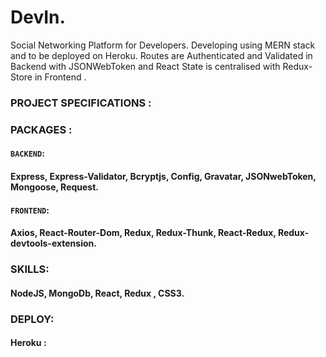 # DevIn.

Social Networking Platform for Developers.
Developing using MERN stack and to be deployed on Heroku.
Routes are Authenticated and Validated in Backend with JSONWebToken and React State is centralised with Redux-Store in Frontend .

### PROJECT SPECIFICATIONS :



### PACKAGES :
#### `BACKEND`:
  #### Express, Express-Validator, Bcryptjs, Config, Gravatar, JSONwebToken, Mongoose, Request.
#### `FRONTEND`:
   #### Axios, React-Router-Dom, Redux, Redux-Thunk, React-Redux, Redux-devtools-extension. 

### SKILLS:
#### NodeJS, MongoDb, React, Redux , CSS3.

### DEPLOY:
  #### Heroku : 
